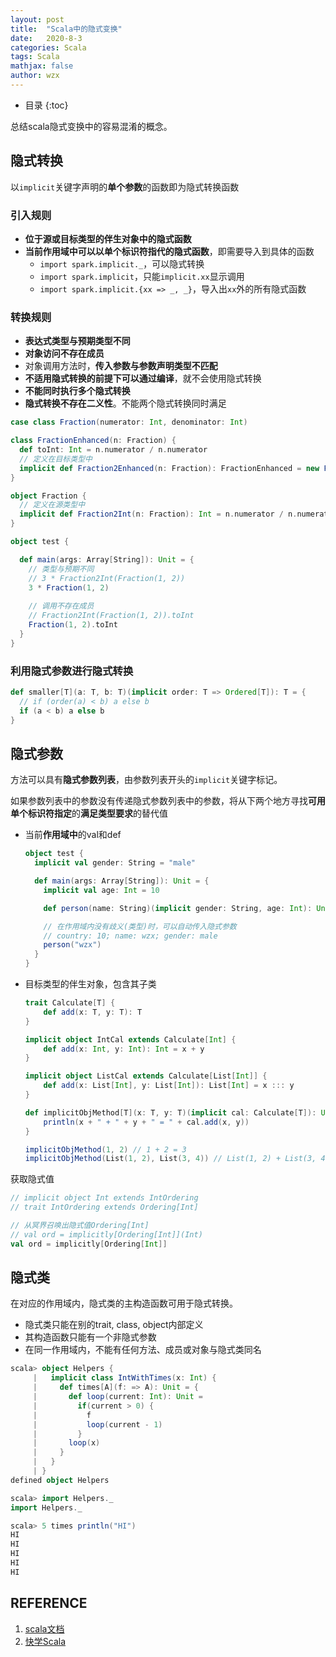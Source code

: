 ```yaml
---
layout: post
title:  "Scala中的隐式变换"
date:   2020-8-3
categories: Scala
tags: Scala
mathjax: false
author: wzx
---
```


- 目录
{:toc}

总结scala隐式变换中的容易混淆的概念。





## 隐式转换

以`implicit`关键字声明的**单个参数**的函数即为隐式转换函数

### 引入规则
- **位于源或目标类型的伴生对象中的隐式函数**
- **当前作用域中可以以单个标识符指代的隐式函数**，即需要导入到具体的函数
    - `import spark.implicit._`，可以隐式转换
    - `import spark.implicit`，只能`implicit.xx`显示调用
    - `import spark.implicit.{xx => _, _}`，导入出`xx`外的所有隐式函数

### 转换规则
- **表达式类型与预期类型不同**
- **对象访问不存在成员**
- 对象调用方法时，**传入参数与参数声明类型不匹配**
- **不适用隐式转换的前提下可以通过编译**，就不会使用隐式转换
- **不能同时执行多个隐式转换**
- **隐式转换不存在二义性**。不能两个隐式转换同时满足

```scala
case class Fraction(numerator: Int, denominator: Int)

class FractionEnhanced(n: Fraction) {
  def toInt: Int = n.numerator / n.numerator
  // 定义在目标类型中
  implicit def Fraction2Enhanced(n: Fraction): FractionEnhanced = new FractionEnhanced(n)
}

object Fraction {
  // 定义在源类型中
  implicit def Fraction2Int(n: Fraction): Int = n.numerator / n.numerator
}

object test {

  def main(args: Array[String]): Unit = {
    // 类型与预期不同
    // 3 * Fraction2Int(Fraction(1, 2))
    3 * Fraction(1, 2)
    
    // 调用不存在成员
    // Fraction2Int(Fraction(1, 2)).toInt
    Fraction(1, 2).toInt
  }
}
```

### 利用隐式参数进行隐式转换

```scala
def smaller[T](a: T, b: T)(implicit order: T => Ordered[T]): T = {
  // if (order(a) < b) a else b
  if (a < b) a else b
}
```

## 隐式参数

方法可以具有**隐式参数列表**，由参数列表开头的`implicit`关键字标记。 

如果参数列表中的参数没有传递隐式参数列表中的参数，将从下两个地方寻找**可用单个标识符指定**的**满足类型要求**的替代值

- 当前**作用域中**的val和def
  ```scala
  object test {
    implicit val gender: String = "male"

    def main(args: Array[String]): Unit = {
      implicit val age: Int = 10

      def person(name: String)(implicit gender: String, age: Int): Unit = println(s"age: $age; name: $name; gender: $gender")

      // 在作用域内没有歧义(类型)时，可以自动传入隐式参数
      // country: 10; name: wzx; gender: male
      person("wzx")
    }
  }
  ```
- 目标类型的伴生对象，包含其子类
  ```scala
  trait Calculate[T] {
      def add(x: T, y: T): T
  }

  implicit object IntCal extends Calculate[Int] {
      def add(x: Int, y: Int): Int = x + y
  }

  implicit object ListCal extends Calculate[List[Int]] {
      def add(x: List[Int], y: List[Int]): List[Int] = x ::: y
  }

  def implicitObjMethod[T](x: T, y: T)(implicit cal: Calculate[T]): Unit = {
      println(x + " + " + y + " = " + cal.add(x, y))
  }

  implicitObjMethod(1, 2) // 1 + 2 = 3
  implicitObjMethod(List(1, 2), List(3, 4)) // List(1, 2) + List(3, 4) = List(1, 2, 3, 4)
  ```


获取隐式值
```scala
// implicit object Int extends IntOrdering
// trait IntOrdering extends Ordering[Int]

// 从冥界召唤出隐式值Ordering[Int]
// val ord = implicitly[Ordering[Int]](Int)
val ord = implicitly[Ordering[Int]]
```

## 隐式类

在对应的作用域内，隐式类的主构造函数可用于隐式转换。

- 隐式类只能在别的trait, class, object内部定义
- 其构造函数只能有一个非隐式参数
- 在同一作用域内，不能有任何方法、成员或对象与隐式类同名

```scala
scala> object Helpers {
     |   implicit class IntWithTimes(x: Int) {
     |     def times[A](f: => A): Unit = {
     |       def loop(current: Int): Unit =
     |         if(current > 0) {
     |           f
     |           loop(current - 1)
     |         }
     |       loop(x)
     |     }
     |   }
     | }
defined object Helpers

scala> import Helpers._
import Helpers._

scala> 5 times println("HI")
HI
HI
HI
HI
HI
```



## REFERENCE

1. [scala文档](https://docs.scala-lang.org/zh-cn/tour)
2. [快学Scala](https://book.douban.com/subject/19971952/)